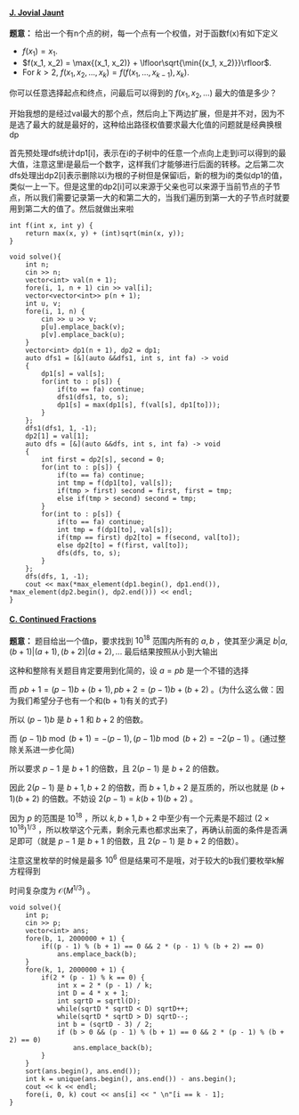 #### [J. Jovial Jaunt](https://codeforces.com/gym/105012/problem/J)

**题意：** 给出一个有n个点的树，每一个点有一个权值，对于函数f(x)有如下定义

-   $f(x_1) = x_1$.
-   $f(x_1, x_2) = \max{(x_1, x_2)} + \lfloor\sqrt{\min{(x_1, x_2)}}\rfloor$.
-   For $k > 2$, $f(x_1, x_2, \ldots, x_k) = f(f(x_1,\ldots, x_{k-1}), x_k)$.

你可以任意选择起点和终点，问最后可以得到的 $f(x_1, x_2, ...)$ 最大的值是多少？

开始我想的是经过val最大的那个点，然后向上下两边扩展，但是并不对，因为不是选了最大的就是最好的，这种给出路径权值要求最大化值的问题就是经典换根dp

首先预处理dfs统计dp1[i]，表示在i的子树中的任意一个点向上走到i可以得到的最大值，注意这里i是最后一个数字，这样我们才能够进行后面的转移。之后第二次dfs处理出dp2[i]表示删除以i为根的子树但是保留i后，新的根为i的类似dp1的值，类似一上一下。但是这里的dp2[i]可以来源于父亲也可以来源于当前节点的子节点，所以我们需要记录第一大的和第二大的，当我们遍历到第一大的子节点时就要用到第二大的值了。然后就做出来啦

```cpp[]
int f(int x, int y) {
    return max(x, y) + (int)sqrt(min(x, y));
}

void solve(){
    int n;
    cin >> n;
    vector<int> val(n + 1);
    fore(i, 1, n + 1) cin >> val[i];
    vector<vector<int>> p(n + 1);
    int u, v;
    fore(i, 1, n) {
        cin >> u >> v;
        p[u].emplace_back(v);
        p[v].emplace_back(u);
    }
    vector<int> dp1(n + 1), dp2 = dp1;
    auto dfs1 = [&](auto &&dfs1, int s, int fa) -> void
    {
        dp1[s] = val[s];
        for(int to : p[s]) {
            if(to == fa) continue;
            dfs1(dfs1, to, s);
            dp1[s] = max(dp1[s], f(val[s], dp1[to]));
        }
    };
    dfs1(dfs1, 1, -1);
    dp2[1] = val[1];
    auto dfs = [&](auto &&dfs, int s, int fa) -> void
    {
        int first = dp2[s], second = 0;
        for(int to : p[s]) {
            if(to == fa) continue;
            int tmp = f(dp1[to], val[s]);
            if(tmp > first) second = first, first = tmp;
            else if(tmp > second) second = tmp;
        }
        for(int to : p[s]) {
            if(to == fa) continue;
            int tmp = f(dp1[to], val[s]);
            if(tmp == first) dp2[to] = f(second, val[to]);
            else dp2[to] = f(first, val[to]);
            dfs(dfs, to, s);
        }
    };
    dfs(dfs, 1, -1);
    cout << max(*max_element(dp1.begin(), dp1.end()), *max_element(dp2.begin(), dp2.end())) << endl;
}
```
#### [C. Continued Fractions](https://codeforces.com/gym/104854/problem/C)

**题意：** 题目给出一个值p，要求找到 $10^18$ 范围内所有的 $a, b$ ，使其至少满足 $b | a, (b + 1) | (a + 1), (b + 2) | (a + 2), ...$ 最后结果按照从小到大输出

这种和整除有关题目肯定要用到化简的，设 $a = pb$ 是一个不错的选择

而 $pb+1=(p-1)b+(b+1), pb+2=(p-1)b+(b+2)$ 。(为什么这么做：因为我们希望分子也有一个和(b + 1)有关的式子)

所以 $(p-1)b$ 是 $b+1$ 和 $b+2$ 的倍数。

而 $(p-1)b\bmod (b+1)=-(p-1), (p-1)b\bmod(b+2)=-2(p-1)$ 。(通过整除关系进一步化简)

所以要求 $p-1$ 是 $b+1$ 的倍数，且 $2(p-1)$ 是 $b+2$ 的倍数。

因此 $2(p-1)$ 是 $b+1,b+2$ 的倍数，而 $b+1,b+2$ 是互质的，所以也就是 $(b+1)(b+2)$ 的倍数。不妨设 $2(p-1)=k(b+1)(b+2)$ 。

因为 $p$ 的范围是 $10^{18}$ ，所以 $k,b+1,b+2$ 中至少有一个元素是不超过 $(2\times 10^{18})^{1/3}$ ，所以枚举这个元素，剩余元素也都求出来了，再确认前面的条件是否满足即可（就是 $p-1$ 是 $b+1$ 的倍数，且 $2(p-1)$ 是 $b+2$ 的倍数）。

注意这里枚举的时候是最多 $10^6$ 但是结果可不是哦，对于较大的b我们要枚举k解方程得到

时间复杂度为 $\mathcal{O}(M^{1/3})$ 。

```cpp[]
void solve(){
    int p;
    cin >> p;
    vector<int> ans;
    fore(b, 1, 2000000 + 1) {
        if((p - 1) % (b + 1) == 0 && 2 * (p - 1) % (b + 2) == 0)
            ans.emplace_back(b);
    }
    fore(k, 1, 2000000 + 1) {
        if(2 * (p - 1) % k == 0) {
            int x = 2 * (p - 1) / k;
            int D = 4 * x + 1;
            int sqrtD = sqrtl(D);
            while(sqrtD * sqrtD < D) sqrtD++;
            while(sqrtD * sqrtD > D) sqrtD--;
            int b = (sqrtD - 3) / 2;
            if (b > 0 && (p - 1) % (b + 1) == 0 && 2 * (p - 1) % (b + 2) == 0)
                ans.emplace_back(b);
        }
    }
    sort(ans.begin(), ans.end());
    int k = unique(ans.begin(), ans.end()) - ans.begin();
    cout << k << endl;
    fore(i, 0, k) cout << ans[i] << " \n"[i == k - 1];
}
```

